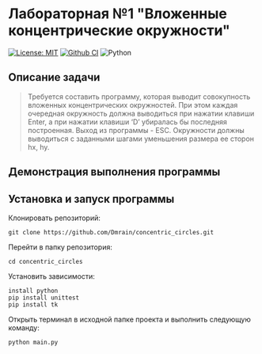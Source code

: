 # Лабораторная №1 "Вложенные концентрические окружности"


[![License: MIT ](https://img.shields.io/badge/License-MIT-red.svg)](https://opensource.org/licenses/MIT)
[![Github CI](https://github.com/Dmrain/concentric_circles/actions/workflows/ci.yml/badge.svg)](https://github.com/Dmrain/concentric_circles/actions/workflows/ci.yml)
![Python](https://img.shields.io/badge/Python-3.10.11-blue)

## Описание задачи
> Требуется составить программу, которая выводит совокупность вложенных концентрических окружностей. При этом каждая очередная окружность должна выводиться при нажатии клавиши Enter, а при 
нажатии клавиши ‘D’ убиралась бы последняя построенная. Выход из программы - ESC. Окружности должны выводиться с заданными шагами уменьшения размера ее сторон hx, hy.

## Демонстрация выполнения программы


## Установка и запуск программы

Клонировать репозиторий:

    git clone https://github.com/Dmrain/concentric_circles.git

Перейти в папку репозитория:

    cd concentric_circles

Установить зависимости:

    install python
    pip install unittest
    pip install tk

Открыть терминал в исходной папке проекта и выполнить следующую команду:
    
    python main.py

